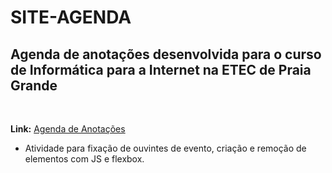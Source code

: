 # SITE-AGENDA
## Agenda de anotações desenvolvida para o curso de Informática para a Internet na ETEC de Praia Grande
&nbsp;

**Link:** [Agenda de Anotações](https://site-agenda-ashen.vercel.app/)
&nbsp;

- Atividade para fixação de ouvintes de evento, criação e remoção de elementos com JS e flexbox.